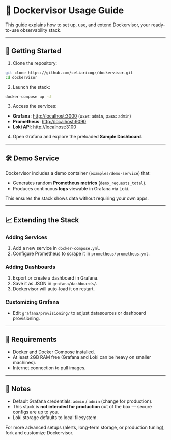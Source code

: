 # 📖 Dockervisor Usage Guide

This guide explains how to set up, use, and extend Dockervisor, your ready-to-use observability stack.

---

## 🚀 Getting Started

1. Clone the repository:

```bash
git clone https://github.com/celiaricogz/dockervisor.git
cd dockervisor
```

2. Launch the stack:

```bash
docker-compose up -d
```

3. Access the services:
- **Grafana**: [http://localhost:3000](http://localhost:3000) (user: `admin`, pass: `admin`)
- **Prometheus**: [http://localhost:9090](http://localhost:9090)
- **Loki API**: [http://localhost:3100](http://localhost:3100)

4. Open Grafana and explore the preloaded **Sample Dashboard**.

---

## 🛠 Demo Service

Dockervisor includes a demo container (`examples/demo-service`) that:
- Generates random **Prometheus metrics** (`demo_requests_total`).
- Produces continuous **logs** viewable in Grafana via Loki.

This ensures the stack shows data without requiring your own apps.

---

## 📈 Extending the Stack

### Adding Services
1. Add a new service in `docker-compose.yml`.
2. Configure Prometheus to scrape it in `prometheus/prometheus.yml`.

### Adding Dashboards
1. Export or create a dashboard in Grafana.
2. Save it as JSON in `grafana/dashboards/`.
3. Dockervisor will auto-load it on restart.

### Customizing Grafana
- Edit `grafana/provisioning/` to adjust datasources or dashboard provisioning.

---

## 🧰 Requirements

- Docker and Docker Compose installed.
- At least 2GB RAM free (Grafana and Loki can be heavy on smaller machines).
- Internet connection to pull images.

---

## 📜 Notes

- Default Grafana credentials: `admin` / `admin` (change for production).
- This stack is **not intended for production** out of the box — secure configs are up to you.
- Loki storage defaults to local filesystem.

For more advanced setups (alerts, long-term storage, or production tuning), fork and customize Dockervisor.